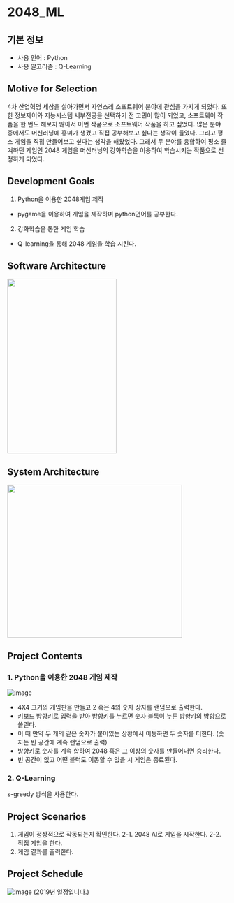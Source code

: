 # 2048_ML

## 기본 정보
- 사용 언어 : Python
- 사용 알고리즘 : Q-Learning

## Motive for Selection
 4차 산업혁명 세상을 살아가면서 자연스레 소프트웨어 분야에 관심을 가지게 되었다. 또한 정보제어와 지능시스템 세부전공을 선택하기 전 고민이 많이 되었고, 소프트웨어 작품을 한 번도 해보지 않아서 이번 작품으로 소프트웨어 작품을 하고 싶었다. 많은 분야 중에서도 머신러닝에 흥미가 생겼고 직접 공부해보고 싶다는 생각이 들었다. 그리고 평소 게임을 직접 만들어보고 싶다는 생각을 해왔었다. 그래서 두 분야를 융합하여 평소 즐겨하던 게임인 2048 게임을 머신러닝의 강화학습을 이용하여 학습시키는 작품으로 선정하게 되었다. 

## Development Goals
1. Python을 이용한 2048게임 제작
- pygame을 이용하여 게임을 제작하며 python언어를 공부한다.

2. 강화학습을 통한 게임 학습
- Q-learning을 통해 2048 게임을 학습 시킨다.

## Software Architecture
<img src="https://user-images.githubusercontent.com/53519801/153714688-042647b5-8a82-4e21-88df-5990a81bcfd3.png" width="250" height="400">

## System Architecture
<img src="https://user-images.githubusercontent.com/53519801/153714730-e5b65f10-4014-4c72-a090-d210c969a2fb.png" width="400" height="350">

## Project Contents
### 1. Python을 이용한 2048 게임 제작
![image](https://user-images.githubusercontent.com/53519801/153714944-994a533c-e190-463b-afd2-acf448d10752.png)

 - 4X4 크기의 게임판을 만들고 2 혹은 4의 숫자 상자를 랜덤으로 출력한다.
 - 키보드 방향키로 입력을 받아 방향키를 누르면 숫자 블록이 누른 방향키의 방향으로 쏠린다.
 - 이 때 만약 두 개의 같은 숫자가 붙어있는 상황에서 이동하면 두 숫자를 더한다. (숫자는 빈 공간에 계속 랜덤으로 출력)
 - 방향키로 숫자를 계속 합하여 2048 혹은 그 이상의 숫자를 만들어내면 승리한다.
 - 빈 공간이 없고 어떤 블럭도 이동할 수 없을 시 게임은 종료된다.

### 2. Q-Learning
ε-greedy 방식을 사용한다.

## Project Scenarios
1. 게임이 정상적으로 작동되는지 확인한다.
2-1. 2048 AI로 게임을 시작한다. 
2-2. 직접 게임을 한다.
3. 게임 결과를 출력한다.


## Project Schedule
![image](https://user-images.githubusercontent.com/53519801/153715101-b08dc467-ba8f-42ca-9d44-29f50afa6e75.png)
(2019년 일정입니다.)




